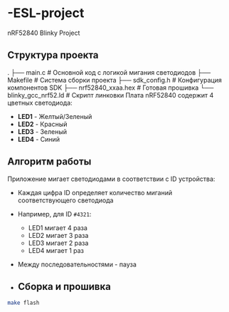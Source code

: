 # -ESL-project

nRF52840 Blinky Project

## Структура проекта
.
├── main.c # Основной код с логикой мигания светодиодов
├── Makefile # Система сборки проекта
├── sdk_config.h # Конфигурация компонентов SDK
├── nrf52840_xxaa.hex # Готовая прошивка
└── blinky_gcc_nrf52.ld # Скрипт линковки
Плата nRF52840 содержит 4 цветных светодиода:
- **LED1** - Желтый/Зеленый
- **LED2** - Красный  
- **LED3** - Зеленый
- **LED4** - Синий

## Алгоритм работы

Приложение мигает светодиодами в соответствии с ID устройства:
- Каждая цифра ID определяет количество миганий соответствующего светодиода
- Например, для ID `#4321`:
  - LED1 мигает 4 раза
  - LED2 мигает 3 раза
  - LED3 мигает 2 раза
  - LED4 мигает 1 раз
- Между последовательностями - пауза

- ## Сборка и прошивка

```bash
make flash
